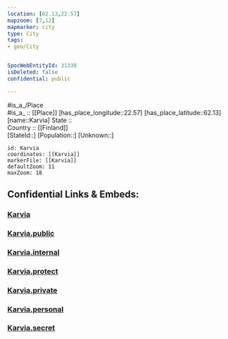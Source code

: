 ```yaml
---
location: [62.13,22.57] 
mapzoom: [7,12] 
mapmarker: city 
type: City
tags:
- geo/City


SpocWebEntityId: 31330
isDeleted: false
confidential: public

---
```

#is_a_/Place  
#is_a_ :: [[Place]] 
[has_place_longitude::22.57] 
[has_place_latitude::62.13] 
[name::Karvia] 
State ::  
Country :: [[Finland]]  
[StateId::] 
[Population::] 
[Unknown::] 


```leaflet
id: Karvia
coordinates: [[Karvia]] 
markerFile: [[Karvia]] 
defaultZoom: 11 
maxZoom: 18
```


## Confidential Links & Embeds: 

### [Karvia](/_Standards/Earth/Continent/Europe/Europe~North/Finland/Provinces~Finland/Western_Finland/counties~Western_Finland/Satakunta/City/Karvia.md) 

### [Karvia.public](/_public/Earth/Continent/Europe/Europe~North/Finland/Provinces~Finland/Western_Finland/counties~Western_Finland/Satakunta/City/Karvia.public.md) 

### [Karvia.internal](/_internal/Earth/Continent/Europe/Europe~North/Finland/Provinces~Finland/Western_Finland/counties~Western_Finland/Satakunta/City/Karvia.internal.md) 

### [Karvia.protect](/_protect/Earth/Continent/Europe/Europe~North/Finland/Provinces~Finland/Western_Finland/counties~Western_Finland/Satakunta/City/Karvia.protect.md) 

### [Karvia.private](/_private/Earth/Continent/Europe/Europe~North/Finland/Provinces~Finland/Western_Finland/counties~Western_Finland/Satakunta/City/Karvia.private.md) 

### [Karvia.personal](/_personal/Earth/Continent/Europe/Europe~North/Finland/Provinces~Finland/Western_Finland/counties~Western_Finland/Satakunta/City/Karvia.personal.md) 

### [Karvia.secret](/_secret/Earth/Continent/Europe/Europe~North/Finland/Provinces~Finland/Western_Finland/counties~Western_Finland/Satakunta/City/Karvia.secret.md)

